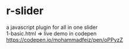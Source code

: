 # r-slider <br>
a javascript plugin for all in one slider <br>
1-basic.html => live demo in codepen https://codepen.io/mohammadfeiz/pen/oPPyzZ <br>
